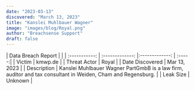 ```yaml
---
date: "2023-03-13"
discovered: "March 13, 2023"
title: "Kanslei Muhlbauer Wagner"
image: "images/blog/Royal.png"
author: "Breachsense Support"
draft: false
---
```


| Data Breach Report           |              | 
| :-----------: | :-------------:     |:-------------:    | :-----:|
| Victim      | kmwp.de      | 
| Threat Actor      | Royal      | 
| Date Discovered      | Mar 13, 2023      | 
| Description      | Kanslei Muhlbauer Wagner PartGmbB is a law firm, auditor and tax consultant in Weiden, Cham and Regensburg.      | 
| Leak Size      | Unknown      | 

